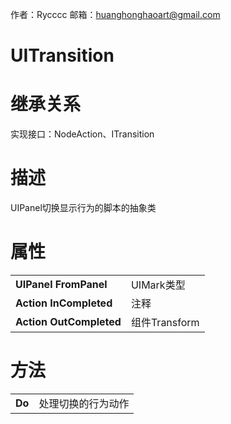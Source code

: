 作者：Rycccc     邮箱：huanghonghaoart@gmail.com

# UITransition

# 继承关系

实现接口：NodeAction、ITransition

# 描述

UIPanel切换显示行为的脚本的抽象类

# **属性**

|                         |               |
| ----------------------- | ------------- |
| **UIPanel FromPanel**   | UIMark类型    |
| **Action InCompleted**  | 注释          |
| **Action OutCompleted** | 组件Transform |

# **方法**

|        |                    |
| ------ | ------------------ |
| **Do** | 处理切换的行为动作 |

